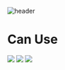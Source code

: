 ![header](https://capsule-render.vercel.app/api?type=waving&color=auto&height=300&section=header&text=KimSeHwan%20&fontSize=90)

# Can Use
<img src="https://img.shields.io/badge/android-3DDC84?style=for-the-badge&logo=android&logoColor=white">
<img src="https://img.shields.io/badge/kotlin-7F52FF?style=for-the-badge&logo=kotlin&logoColor=white">
<img src="https://img.shields.io/badge/ios-000000?style=for-the-badge&logo=ios&logoColor=white">
